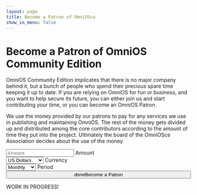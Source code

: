 ```yaml
---
layout: page
title: Become a Patron of OmniOSce
show_in_menu: false
---
```


# Become a Patron of OmniOS Community Edition

OmniOS Community Edition implicates that there is no major company behind
it, but a bunch of people who spend their precious spare time keeping it up
to date. If you are relying on OmniOS for fun or business, and you want to
help secure its future, you can either join us and start contributing your
time, or you can become an OmniOS Patron.

We use the money provided by our patrons to pay for any services we use in
publishing and maintaining OmniOS. The rest of the money gets divided up
and distributed among the core contributors according to the amount of time
they put into the project. Ultimately the board of the OmniOSce Association
decides about the use of the money.


<form class="patron_form" action="/create_subscription.php" method="POST">
<div class="row">
<div class="input-field col s6 offset-m1 m5 offset-l2 l2 offset-xl3 xl2">
    <input placeholder="Amount" id="amount" type="text" class="validate">
    <label for="first_name">Amount</label>
</div>
<div class="input-field col s6 m5 l3 xl2">
    <select>
      <option default value="USD">US Dollars</option>
      <option value="CHF">Swiss France</option>
      <option value="EUR">Euros</option>
    </select>
    <label>Currency</label>
</div><div class="input-field col s12 offset-m1 m10 l3 xl2">
    <select>
      <option default value="Monthly">Monthly</option>
      <option value="OneTime">One Time</option>
      <option value="Weekly">Weekly</option>
      <option value="Yearly">Yearly</option>
    </select>
    <label>Period</label>
</div>
<div class="col s12 offset-m1 m10 offset-l2 l8 offset-xl3 xl6">
    <button style="width: 100%" id="start-stripe" class="btn waves-effect waves-light btn-large" type="submit" name="action"><i class="material-icons right">done</i>Become a Patron</button>
</div>
</div>
</form>

<script src="https://checkout.stripe.com/checkout.js"></script>
<script>
(function(){
var handler = StripeCheckout.configure({
  key: 'pk_test_UFESfp6M4UmMqz340REVYtCB',
  image: '/favicon-512.png',
  locale: 'auto',
  token: function(token) {
    // You can access the token ID with `token.id`.
    // Get the token ID to your server-side code for use.
  }
});

document.getElementById('start-stripe').addEventListener('click', function(e) {
  // Open Checkout with further options:
  handler.open({
    name: 'OmniOS Patron',
    description: 'Subscription',
    currency: 'chf',
    amount: 2000,
    allowRememberMe: true,
    billingAddress: true
  });
  e.preventDefault();
});

// Close Checkout on page navigation:
window.addEventListener('popstate', function() {
  handler.close();
});
})();
</script>

WORK IN PROGRESS!
